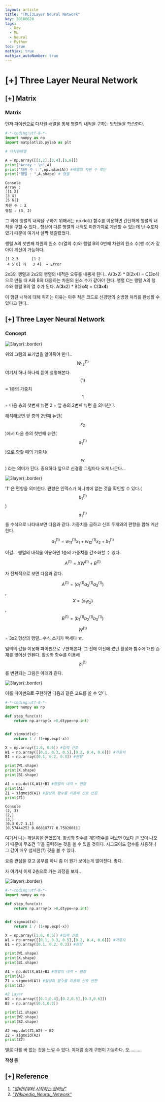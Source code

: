 ```yaml
---
layout: article
title: "[ML]3Layer Neural Network"
key: 20180628
tags:
  - Dev
  - ML
  - Neural
  - Python
toc: true
mathjax: true
mathjax_autoNumber: true
---
```


# [+] Three Layer Neural Network

<!--more-->

## [+] Matrix

### Matrix

먼저 파이썬으로 다차원 배열을 통해 행렬의 내적을 구하는 방법들을 학습한다.

```python
#-*-coding:utf-8-*-
import numpy as np
import matplotlib.pylab as plt

# 다차원배열

A = np.array([[1,2],[3,4],[5,6]])
print("Array : \n",A)
print("차원 수 : ",np.ndim(A)) #배열의 차원 수 확인
print("행렬 : ",A.shape) # 행렬
```

```
Console
Array :
[[1 2]
[3 4]
[5 6]]
차원 수 : 2
행렬 : (3, 2)
```

그 외에 행렬의 내적을 구하기 위해서는 np.dot() 함수를 이용하면 간단하게 행렬의 내적을 구할 수 있다..
형상이 다른 행렬의 내적도 마찬가지로 계산할 수 있는데 난 수포자였기 때문에 여기서 살짝 헷갈렸었다.

행렬 A의 첫번째 차원의 원소 수(열의 수)와 행렬 B의 0번째 차원의 원소 수(행 수)가 같아야 계산이 가능하다.

```
[1 2 3  	[1 2
 4 5 6] 과 	3 4]  = Error
```

2x3의 행렬과 2x2의 행렬의 내적은 오류를 내뿜게 된다..
A(3x2) * B(2x4) = C(3x4) 으로 만들 때 A와 B의 대응하는 차원의 원소 수가 같아야 한다. 행렬 C는 행렬 A의 행 수와 행렬 B의 열 수가 된다. A(**3**x2) * B(2x**4**) = C(**3**x**4**)

이 행렬 내적에 대해 익히는 이유는 아주 적은 코드로 신경망의 순방향 처리를 완성할 수 있다고 한다..

## [+] Three Layer Neural Network

### Concept

![3layer](https://github.com/Shhoya/Shhoya.github.io/blob/master/assets/images/task/3layer.png?raw=true "3layer"){:.border}

위의 그림의 표기법을 알아둬야 한다.. $$W_{12}^{(1)}$$  여기서 하나 하나씩 뜯어 설명해본다.
$$(1)$$ = 1층의 가중치
$$1$$ = 다음 층의 첫번째 뉴런
2 = 앞 층의 2번째 뉴런
을 의미한다.

해석해보면 앞 층의 2번째 뉴런($$x_2$$)에서 다음 층의 첫번째 뉴런($$a_{1}^{(1)}$$)으로 향할 때의 가중치($$w$$) 라는 의미가 된다.
중요하다 앞으로 신경망 그림마다 요게 나온다...

![3layer](https://github.com/Shhoya/Shhoya.github.io/blob/master/assets/images/task/3layer2.png?raw=true "3layer"){:.border}

'1' 은 편향을 의미한다. 편향은 인덱스가 하나밖에 없는 것을 확인할 수 있다.($$b_1^{(1)}$$)
$$a_1^{(1)}$$ 를 수식으로 나타내보면 다음과 같다. 가중치를 곱하고 신호 두개와의 편향을 합해 계산한다.

$$a_1^{(1)} = w_{11}^{(1)}x_1 + w_{12}^{(1)}x_2 + b_1^{(1)}$$

이걸... 행렬의 내적을 이용하면 1층의 가중치를 간소화할 수 있다.

$$A^{(1)} = XW^{(1)} + B^{(1)}$$

자 전체적으로 보면 다음과 같다.

$$A^{(1)} = (a_1^{(1)} a_2^{(1)} a_3^{(1)})$$ , $$X = (x_1 x_2)$$ , $$B^{(1)} = (b_1^{(1)} b_2^{(1)} b_3^{(1)})$$ 

$$W^{(1)}$$ = 3x2 형상의 행렬.. 수식 쓰기가 빡세다 ㅠ. 

임의의 값을 이용해 파이썬으로 구현해본다. 그 전에 이전에 썼던 활성화 함수에 대한 존재를 잊어선 안된다. 활성화 함수를 이용해 $$z_1^{(1)}$$ 를 변환되는 그림은 아래와 같다.

![3layer](https://github.com/Shhoya/Shhoya.github.io/blob/master/assets/images/task/3layer3.png?raw=true "3layer"){:.border}

이를 파이썬으로 구현하면 다음과 같은 코드를 쓸 수 있다.

```python
#-*-coding:utf-8-*-
import numpy as np

def step_func(x):
    return np.array(x >0,dtype=np.int)


def sigmoid(x):
    return 1 / (1+np.exp(-x))

X = np.array([1.0, 0.5]) #입력 신호
W1 = np.array([[0.1, 0.3, 0.5],[0.2, 0.4, 0.6]]) #가중치
B1 = np.array([0.1, 0.2, 0.3]) #편향

print(W1.shape)
print(X.shape)
print(B1.shape)

A1 = np.dot(X,W1)+B1 #행렬의 내적 + 편향
print(A1)
Z1 = sigmoid(A1) #활성화 함수를 이용해 신호 변환
print(Z1)

```

```
Console
(2, 3)
(2,)
(3,)
[0.3 0.7 1.1]
[0.57444252 0.66818777 0.75026011]
```

여기서 나는 깨달음을 얻었뜨아.
활성화 함수를 계단함수를 써보면 0보다 큰 값이 나오기 때문에 무조건 '1'을 출력하는 것을 볼 수 있을 것이다.
시그모이드 함수를 사용하니 그 값이 매우 섬세한(?) 것을 볼 수 있다.

요즘 관심을 갖고 공부를 하니 좀 더 뭔가 보이는게 많아진다. 좋다.

자 여기서 이제 2층으로 가는 과정을 보자..

![3layer](https://github.com/Shhoya/Shhoya.github.io/blob/master/assets/images/task/3layer4.png?raw=true "3layer"){:.border}

```python
#-*-coding:utf-8-*-
import numpy as np

def step_func(x):
    return np.array(x >0,dtype=np.int)


def sigmoid(x):
    return 1 / (1+np.exp(-x))

X = np.array([1.0, 0.5]) #입력 신호
W1 = np.array([[0.1, 0.3, 0.5],[0.2, 0.4, 0.6]]) #가중치
B1 = np.array([0.1, 0.2, 0.3]) #편향

print(W1.shape)
print(X.shape)
print(B1.shape)

A1 = np.dot(X,W1)+B1 #행렬의 내적 + 편향
print(A1)
Z1 = sigmoid(A1) #활성화 함수를 이용해 신호 변환
print(Z1)

#2 Layer
W2 = np.array([[0.1,0.4],[0.2,0.5],[0.3,0.6]])
B2 = np.array([0.1,0.2])

print(Z1.shape)
print(W2.shape)
print(B2.shape)

A2 =np.dot(Z1,W2) + B2
Z2 = sigmoid(A2)
print(Z2)
```

별로 다를 바 없는 것을 느낄 수 있다. 이처럼 쉽게 구현이 가능하다. 오..........

**작성 중**

## [+] Reference

1. <a href="http://www.hanbit.co.kr/store/books/look.php?p_code=B8475831198">*"밑바닥부터 시작하는 딥러닝"*</a>
2. <a href="https://en.wikipedia.org/wiki/Artificial_neural_network">*"Wikipedia_Neural_Network"*</a>